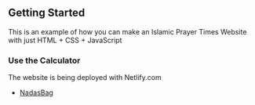 <div id="top"></div>

## Getting Started

This is an example of how you can make an Islamic Prayer Times Website with 
just  HTML  +  CSS  +  JavaScript

### Use the Calculator

The website is being deployed with Netlify.com

* [NadasBag](https://simple-calcu.netlify.app/)
